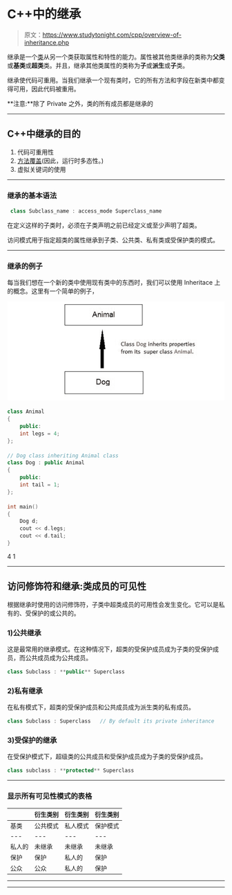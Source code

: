 # C++中的继承

> 原文：<https://www.studytonight.com/cpp/overview-of-inheritance.php>

继承是一个[类](class-and-objects.php)从另一个类获取属性和特性的能力。属性被其他类继承的类称为**父类**或**基类**或**超类**类。并且，继承其他类属性的类称为**子**或**派生**或**子**类。

继承使代码可重用。当我们继承一个现有类时，它的所有方法和字段在新类中都变得可用，因此代码被重用。

**注意:**除了 Private 之外，类的所有成员都是继承的

* * *

## C++中继承的目的

1.  代码可重用性
2.  [方法覆盖](function-overriding.php)(因此，运行时多态性。)
3.  虚拟关键词的使用

* * *

### 继承的基本语法

```cpp
 class Subclass_name : access_mode Superclass_name 
```

在定义这样的子类时，必须在子类声明之前已经定义或至少声明了超类。

访问模式用于指定超类的属性继承到子类、公共类、私有类或受保护类的模式。

* * *

### 继承的例子

每当我们想在一个新的类中使用现有类中的东西时，我们可以使用 Inheritace 上的概念。这里有一个简单的例子，

![Example for Inheritance in C++](img/98ceb28cdf2fce830deb8b94b86e0e4e.png)

```cpp
class Animal
{ 
    public:
    int legs = 4;
};

// Dog class inheriting Animal class
class Dog : public Animal
{ 
    public:
    int tail = 1;
};

int main()
{
    Dog d;
    cout << d.legs;
    cout << d.tail;
} 
```

4 1

* * *

## 访问修饰符和继承:类成员的可见性

根据继承时使用的访问修饰符，子类中超类成员的可用性会发生变化。它可以是私有的、受保护的或公共的。

### 1)公共继承

这是最常用的继承模式。在这种情况下，超类的受保护成员成为子类的受保护成员，而公共成员成为公共成员。

```cpp
class Subclass : **public** Superclass
```

### 2)私有继承

在私有模式下，超类的受保护成员和公共成员成为派生类的私有成员。

```cpp
class Subclass : Superclass   // By default its private inheritance
```

### 3)受保护的继承

在受保护模式下，超级类的公共成员和受保护成员成为子类的受保护成员。

```cpp
class subclass : **protected** Superclass
```

* * *

### 显示所有可见性模式的表格

|  | 衍生类别 | 衍生类别 | 衍生类别 |
| --- | --- | --- | --- |
| 基类 | 公共模式 | 私人模式 | 保护模式 |
| --- | --- | --- | --- |
| 私人的 | 未继承 | 未继承 | 未继承 |
| 保护 | 保护 | 私人的 | 保护 |
| 公众 | 公众 | 私人的 | 保护 |

* * *

* * *